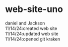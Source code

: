 # web-site-uno
daniel and Jackson <br>
11/14/24:created web site <br>
11/14/24:updated web site <br>
11/14/24:opened git kraken <br> 
